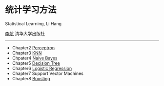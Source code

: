 # 统计学习方法 

Statistical Learning, Li Hang

<u>李航</u> 清华大学出版社

---

- Chapter2 [Perceptron](perceptron.py)
- Chapter3 [KNN](k_nearest_neighbor.py)
- Chpater4 [Naive Bayes](naive_bayes.py)
- Chapter5 [Decision Tree](decision_tree.py)
- Chapter6 [Logistic Regression](logistic_regression.py)
- Chapter7 Support Vector Machines
- Chapter8 [Boosting](adaboost.py)